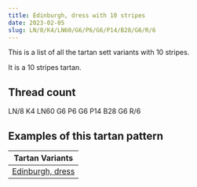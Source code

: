 ```yaml
---
title: Edinburgh, dress with 10 stripes
date: 2023-02-05
slug: LN/8/K4/LN60/G6/P6/G6/P14/B28/G6/R/6
---
```

This is a list of all the tartan sett variants with 10 stripes.

It is a 10 stripes tartan.


## Thread count
LN/8 K4 LN60 G6 P6 G6 P14 B28 G6 R/6

## Examples of this tartan pattern

| Tartan Variants |
|---------------|
| [Edinburgh, dress](/variants/ln/8/k4/ln60/g6/p6/g6/p14/b28/g6/r/6-b304080-g008000-k000000-lne0e0e0-p800080-rc00000)||
